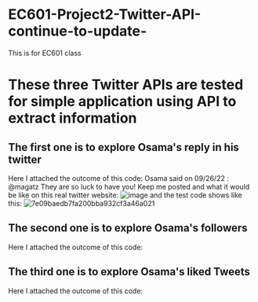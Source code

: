 # EC601-Project2-Twitter-API-continue-to-update-
This is for EC601 class
# These three Twitter APIs are tested for simple application using API to extract information
## The first one is to explore Osama's reply in his twitter
Here I attached the outcome of this code:
Osama said on 09/26/22 : @magatz They are so luck to have you!  Keep me posted
and what it would be like on this real twitter website:
![image](https://user-images.githubusercontent.com/81452190/194628702-13cd58fa-edc1-44be-a170-5fce4ee42c1f.png)
and the test code shows like this:
![7e09baedb7fa200bba932cf3a46a021](https://user-images.githubusercontent.com/81452190/194628935-eb013cc3-1f15-40c9-a31d-696fc2029a43.jpg)

## The second one is to explore Osama's followers
Here I attached the outcome of this code:


## The third one is to explore Osama's liked Tweets
Here I attached the outcome of this code:


